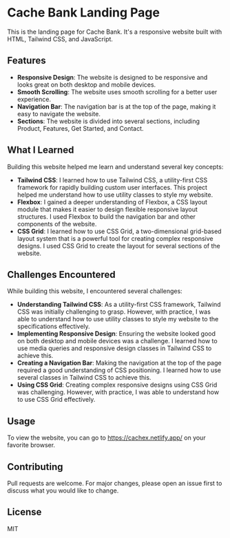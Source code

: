 # Cache Bank Landing Page

This is the landing page for Cache Bank. It's a responsive website built with HTML, Tailwind CSS, and JavaScript.

## Features

- **Responsive Design**: The website is designed to be responsive and looks great on both desktop and mobile devices.
- **Smooth Scrolling**: The website uses smooth scrolling for a better user experience.
- **Navigation Bar**: The navigation bar is at the top of the page, making it easy to navigate the website.
- **Sections**: The website is divided into several sections, including Product, Features, Get Started, and Contact.

## What I Learned

Building this website helped me learn and understand several key concepts:

- **Tailwind CSS**: I learned how to use Tailwind CSS, a utility-first CSS framework for rapidly building custom user interfaces. This project helped me understand how to use utility classes to style my website.
- **Flexbox**: I gained a deeper understanding of Flexbox, a CSS layout module that makes it easier to design flexible responsive layout structures. I used Flexbox to build the navigation bar and other components of the website.
- **CSS Grid**: I learned how to use CSS Grid, a two-dimensional grid-based layout system that is a powerful tool for creating complex responsive designs. I used CSS Grid to create the layout for several sections of the website.

## Challenges Encountered

While building this website, I encountered several challenges:

- **Understanding Tailwind CSS**: As a utility-first CSS framework, Tailwind CSS was initially challenging to grasp. However, with practice, I was able to understand how to use utility classes to style my website to the specifications effectively.
- **Implementing Responsive Design**: Ensuring the website looked good on both desktop and mobile devices was a challenge. I learned how to use media queries and responsive design classes in Tailwind CSS to achieve this.
- **Creating a Navigation Bar**: Making the navigation at the top of the page required a good understanding of CSS positioning. I learned how to use several classes in Tailwind CSS to achieve this.
- **Using CSS Grid**: Creating complex responsive designs using CSS Grid was challenging. However, with practice, I was able to understand how to use CSS Grid effectively.

## Usage

To view the website, you can go to https://cachex.netlify.app/ on your favorite browser.

## Contributing

Pull requests are welcome. For major changes, please open an issue first to discuss what you would like to change.

## License

MIT
